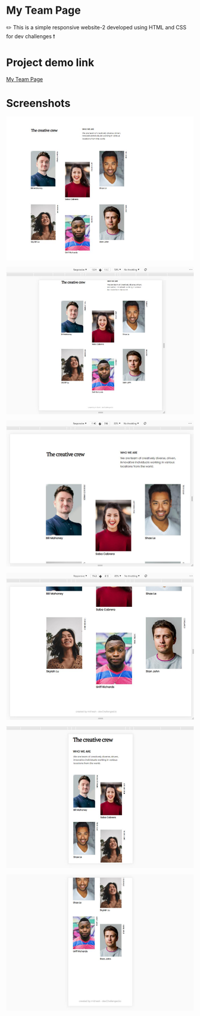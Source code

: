 # My Team Page
✏️ This is a simple responsive website-2 developed using HTML and CSS for dev challenges ❗

# Project demo link

<a href="https://mithesh14.github.io/404-not-found/">My Team Page</a>

# Screenshots 

![screenshots](https://github.com/Mithesh14/my-team-page/blob/main/images/image1.jpg)

![screenshots](https://github.com/Mithesh14/my-team-page/blob/main/images/image2.jpg)

![screenshots](https://github.com/Mithesh14/my-team-page/blob/main/images/image3.jpg)

![screenshots](https://github.com/Mithesh14/my-team-page/blob/main/images/image4.jpg)

![screenshots](https://github.com/Mithesh14/my-team-page/blob/main/images/image5.jpg)

![screenshots](https://github.com/Mithesh14/my-team-page/blob/main/images/image6.jpg)
